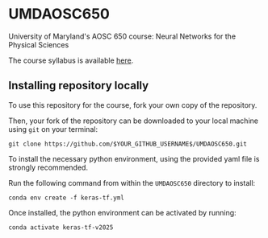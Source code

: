 # UMDAOSC650
University of Maryland's AOSC 650 course: Neural Networks for the Physical Sciences

The course syllabus is available [here](https://docs.google.com/viewer?url=https://docs.google.com/document/d/1-sdX_Ngq0N21pWYkajzWeO2eLgn-sFBkEOLWvZ6-wQI/export?format=pdf).

## Installing repository locally

To use this repository for the course, fork your own copy of the repository.

Then, your fork of the repository can be downloaded to your local machine using ``git`` on your terminal:

``git clone https://github.com/$YOUR_GITHUB_USERNAME$/UMDAOSC650.git``

To install the necessary python environment, using the provided yaml file is strongly recommended. 

Run the following command from within the ``UMDAOSC650`` directory to install:

``conda env create -f keras-tf.yml``

Once installed, the python environment can be activated by running:

``conda activate keras-tf-v2025``
